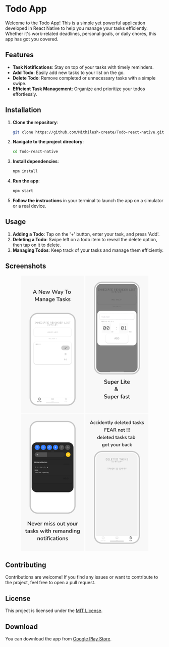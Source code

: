 # Todo App

Welcome to the Todo App! This is a simple yet powerful application developed in React Native to help you manage your tasks efficiently. Whether it's work-related deadlines, personal goals, or daily chores, this app has got you covered.

## Features

- **Task Notifications**: Stay on top of your tasks with timely reminders.
- **Add Todo**: Easily add new tasks to your list on the go.
- **Delete Todo**: Remove completed or unnecessary tasks with a simple swipe.
- **Efficient Task Management**: Organize and prioritize your todos effortlessly.

## Installation

1. **Clone the repository**:

   ```bash
   git clone https://github.com/Mithilesh-create/Todo-react-native.git
   ```

2. **Navigate to the project directory**:

   ```bash
   cd Todo-react-native
   ```

3. **Install dependencies**:

   ```bash
   npm install
   ```

4. **Run the app**:

   ```bash
   npm start
   ```

5. **Follow the instructions** in your terminal to launch the app on a simulator or a real device.

## Usage

1. **Adding a Todo**: Tap on the '+' button, enter your task, and press 'Add'.
2. **Deleting a Todo**: Swipe left on a todo item to reveal the delete option, then tap on it to delete.
3. **Managing Todos**: Keep track of your tasks and manage them efficiently.

## Screenshots

<p align="center">
<img src="./screenshots/Picture1.png" width="200"/> 
<img src="./screenshots/Picture 2.png" width="200"/> 
<img src="./screenshots/Picture 4.png" width="200"/> 
<img src="./screenshots/Picture 5.png" width="200"/> 
</p>

<!-- ![Screenshot 1](/screenshots/Picture1.png)
![Screenshot 2](/screenshots/Picture1.png) -->

## Contributing

Contributions are welcome! If you find any issues or want to contribute to the project, feel free to open a pull request.

## License

This project is licensed under the [MIT License](LICENSE).

## Download

You can download the app from [Google Play Store](https://play.google.com/store/apps/details?id=com.mithileshsharma&pli=1).
